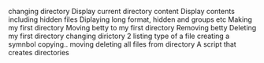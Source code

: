 changing directory
Display current directory content
Display contents including hidden files
Diplaying long format, hidden and groups etc
Making my first directory
Moving betty to my first directory
Removing betty
Deleting my first directory
changing dirictory 2
listing
type of a file
creating a symnbol
copying..
moving
deleting all files from directory
A script that creates directories
